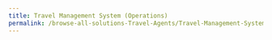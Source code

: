 ```yaml
---
title: Travel Management System (Operations)
permalink: /browse-all-solutions-Travel-Agents/Travel-Management-System-(Operations)
---
```


